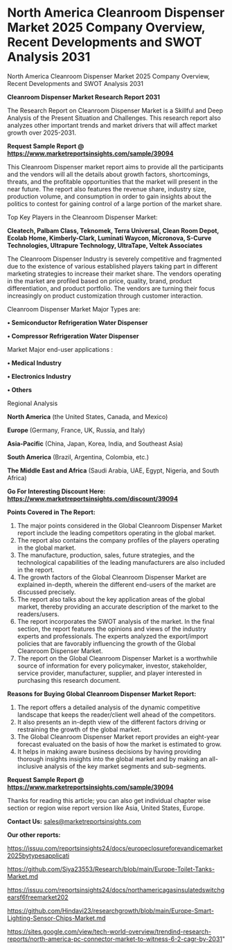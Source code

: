 # North America Cleanroom Dispenser Market 2025 Company Overview, Recent Developments and SWOT Analysis 2031
North America Cleanroom Dispenser Market 2025 Company Overview, Recent Developments and SWOT Analysis 2031

<strong>Cleanroom Dispenser Market Research Report 2031</strong>

The Research Report on Cleanroom Dispenser Market is a Skillful and Deep Analysis of the Present Situation and Challenges. This research report also analyzes other important trends and market drivers that will affect market growth over 2025-2031.

<strong>Request Sample Report @ <a href=https://www.marketreportsinsights.com/sample/39094>https://www.marketreportsinsights.com/sample/39094</a></strong>

This Cleanroom Dispenser market report aims to provide all the participants and the vendors will all the details about growth factors, shortcomings, threats, and the profitable opportunities that the market will present in the near future. The report also features the revenue share, industry size, production volume, and consumption in order to gain insights about the politics to contest for gaining control of a large portion of the market share.

Top Key Players in the Cleanroom Dispenser Market:

<strong>Cleatech, Palbam Class, Teknomek, Terra Universal, Clean Room Depot, Ecolab Home, Kimberly-Clark, Luminati Waycon, Micronova, S-Curve Technologies, Ultrapure Technology, UltraTape, Veltek Associates</strong>

The Cleanroom Dispenser Industry is severely competitive and fragmented due to the existence of various established players taking part in different marketing strategies to increase their market share. The vendors operating in the market are profiled based on price, quality, brand, product differentiation, and product portfolio. The vendors are turning their focus increasingly on product customization through customer interaction.

Cleanroom Dispenser Market Major Types are:

<strong>•  Semiconductor Refrigeration Water Dispenser

•  Compressor Refrigeration Water Dispenser</strong>

Market Major end-user applications :

<strong>•  Medical Industry

•  Electronics Industry

•  Others</strong>

Regional Analysis

</u><strong><b>North America</b></strong> (the United States, Canada, and Mexico)

<strong><b>Europe </b></strong>(Germany, France, UK, Russia, and Italy)

<strong><b>Asia-Pacific</b></strong> (China, Japan, Korea, India, and Southeast Asia)

<strong><b>South America</b></strong> (Brazil, Argentina, Colombia, etc.)

<strong><b>The Middle East and Africa</b></strong> (Saudi Arabia, UAE, Egypt, Nigeria, and South Africa)

<strong>Go For Interesting Discount Here: <a href=https://www.marketreportsinsights.com/discount/39094>https://www.marketreportsinsights.com/discount/39094</a></strong>

<strong>Points Covered in The Report:</strong>
<ol>
  <li>The major points considered in the Global Cleanroom Dispenser Market report include the leading competitors operating in the global market.</li>
  <li>The report also contains the company profiles of the players operating in the global market.</li>
  <li>The manufacture, production, sales, future strategies, and the technological capabilities of the leading manufacturers are also included in the report.</li>
  <li>The growth factors of the Global Cleanroom Dispenser Market are explained in-depth, wherein the different end-users of the market are discussed precisely.</li>
  <li>The report also talks about the key application areas of the global market, thereby providing an accurate description of the market to the readers/users.</li>
  <li>The report incorporates the SWOT analysis of the market. In the final section, the report features the opinions and views of the industry experts and professionals. The experts analyzed the export/import policies that are favorably influencing the growth of the Global Cleanroom Dispenser Market.</li>
  <li>The report on the Global Cleanroom Dispenser Market is a worthwhile source of information for every policymaker, investor, stakeholder, service provider, manufacturer, supplier, and player interested in purchasing this research document.</li>
</ol>
<strong>Reasons for Buying Global Cleanroom Dispenser Market Report:</strong>

<ol>
  <li>The report offers a detailed analysis of the dynamic competitive landscape that keeps the reader/client well ahead of the competitors.</li>
  <li>It also presents an in-depth view of the different factors driving or restraining the growth of the global market.</li>
  <li>The Global Cleanroom Dispenser Market report provides an eight-year forecast evaluated on the basis of how the market is estimated to grow.</li>
  <li>It helps in making aware business decisions by having providing thorough insights insights into the global market and by making an all-inclusive analysis of the key market segments and sub-segments.</li>
</ol>
<strong>Request Sample Report @ <a href=https://www.marketreportsinsights.com/sample/39094>https://www.marketreportsinsights.com/sample/39094</a></strong>


Thanks for reading this article; you can also get individual chapter wise section or region wise report version like Asia, United States, Europe.

<strong>Contact Us:</strong>
sales@marketreportsinsights.com

<strong>Our other reports:</strong>

<a href=https://issuu.com/reportsinsights24/docs/europeclosureforevandicemarket2025bytypesapplicati>https://issuu.com/reportsinsights24/docs/europeclosureforevandicemarket2025bytypesapplicati</a>

<a href=https://github.com/Siya23553/Research/blob/main/Europe-Toilet-Tanks-Market.md>https://github.com/Siya23553/Research/blob/main/Europe-Toilet-Tanks-Market.md</a>

<a href=https://issuu.com/reportsinsights24/docs/northamericagasinsulatedswitchgearsf6freemarket202>https://issuu.com/reportsinsights24/docs/northamericagasinsulatedswitchgearsf6freemarket202</a>

<a href=https://github.com/Hindavi23/researchgrowth/blob/main/Europe-Smart-Lighting-Sensor-Chips-Market.md>https://github.com/Hindavi23/researchgrowth/blob/main/Europe-Smart-Lighting-Sensor-Chips-Market.md</a>

<a href=https://sites.google.com/view/tech-world-overview/trendind-research-reports/north-america-pc-connector-market-to-witness-6-2-cagr-by-2031>https://sites.google.com/view/tech-world-overview/trendind-research-reports/north-america-pc-connector-market-to-witness-6-2-cagr-by-2031</a>"
